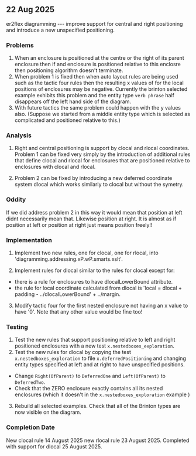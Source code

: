
## 22 Aug 2025
er2flex diagramming --- improve support for central and right positioning and introduce a new unspecified 
positioning.

### Problems
1. When an enclosure is positioned at the centre or the right of its parent enclosure then if and enclosure is positioned relative to this enclosre then positioning algorithm doesn't terminate.
2. When problem 1 is fixed then when auto layout rules are being used such as the tactic four rules then the resulting x values of for the local positions of enclosures may be  negative. Currently the brinton selected example exhibits this problem and the entity type `verb phrase` half disappears off the left hand side of the diagram.
3. With future tactics the same problem could happen with the y values also. (Suppose we started from a middle entity type
which is selected as complicated and positioned relative to this.)  
### Analysis 
1. Right and central positioning is support by clocal and rlocal coordinates. Problem 1 can be fixed very simply by the introduction of additional rules that define  clocal and rlocal for enclosures that are positioned relative to 
enclosures with clocal and rlocal.

2. Problem 2 can be fixed by introducing a new deferred coordinate system dlocal which works similarly to clocal but 
without the symetry.

### Oddity
If we did address problem 2 in this way it would mean that position at left didnt necessarily mean that. Likewise position at right. It is almost as if position at left or position at right just means position freely!!

### Implementation
1. Implement two new rules, one  for clocal, one for rlocal,  into 'diagramming.addressing.xP.wP.smarts.xslt'.

2. Implement rules for dlocal similar to the rules for clocal except for:
+ there is a rule for enclosures to have dlocalLowerBound attribute.
+ the rule for local coordinate calculated from dlocal is 
'local = dlocal + padding - ../dlocalLowerBound' + ../margin.

3. Modify tactic four for the first nested enclosure not having an x value to have '<x><dlocal>0</dlocal></x>'.
Note that any other value would be fine too! 

### Testing 
1. Test the new rules that support positioning relative to left and right positioned enclosures with a new test
`x.nestedboxes_exploration`.
2. Test the new rules for dlocal by copying the test `x.nestedboxes_exploration` to file `x.deferredPositioning`
and changing entity types specified at left and at right to have unspecified positions.
  + Change `Right(OfParent)` to `DeferredOne` and `Left(OfParent)` to `DeferredTwo`.
  + Check that the ZERO enclosure exactly contains 
  all its nested enclosures (which it doesn't in the `x.nestedboxes_exploration` example )
3. Rebuild all selected examples. Check that all of the Brinton types are now visible on the diagram.

### Completion Date 
New clocal rule 14 August 2025
new rlocal rule 23 August 2025.
Completed with support for dlocal 25 August 2025.


